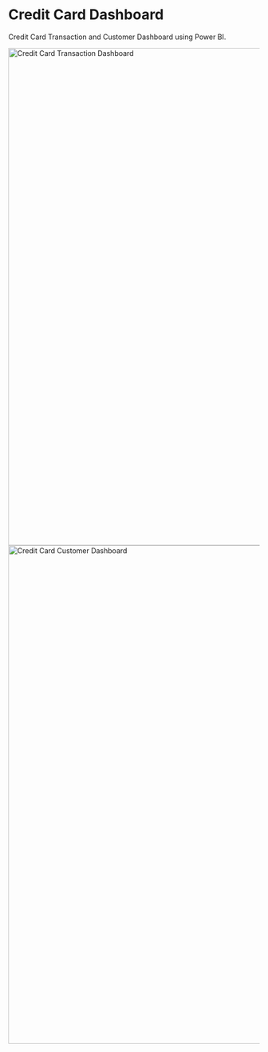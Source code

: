 # Credit Card Dashboard
Credit Card Transaction and Customer Dashboard using Power BI. 

<img width="997" alt="Credit Card Transaction Dashboard" src="https://github.com/user-attachments/assets/b0fe9f9b-efc8-4900-84a0-680f5af79445">


<img width="999" alt="Credit Card Customer Dashboard" src="https://github.com/user-attachments/assets/eea00bf3-ab27-4e6b-b656-45174acce9da">


